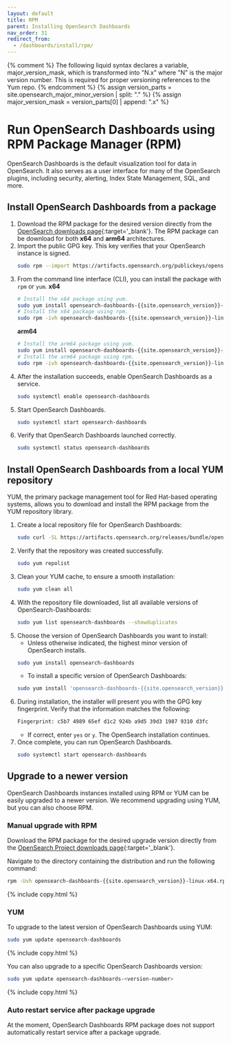 ```yaml
---
layout: default
title: RPM
parent: Installing OpenSearch Dashboards
nav_order: 31
redirect_from: 
  - /dashboards/install/rpm/
---
```


{% comment %}
The following liquid syntax declares a variable, major_version_mask, which is transformed into "N.x" where "N" is the major version number. This is required for proper versioning references to the Yum repo.
{% endcomment %}
{% assign version_parts = site.opensearch_major_minor_version | split: "." %}
{% assign major_version_mask = version_parts[0] | append: ".x" %}

# Run OpenSearch Dashboards using RPM Package Manager (RPM)

OpenSearch Dashboards is the default visualization tool for data in OpenSearch. It also serves as a user interface for many of the OpenSearch plugins, including security, alerting, Index State Management, SQL, and more.

## Install OpenSearch Dashboards from a package

1. Download the RPM package for the desired version directly from the [OpenSearch downloads page](https://opensearch.org/downloads.html){:target='\_blank'}. The RPM package can be download for both **x64** and **arm64** architectures.
1. Import the public GPG key. This key verifies that your OpenSearch instance is signed.
    ```bash
    sudo rpm --import https://artifacts.opensearch.org/publickeys/opensearch.pgp
    ```
1. From the command line interface (CLI), you can install the package with `rpm` or `yum`.
    **x64**
    ```bash
    # Install the x64 package using yum.
    sudo yum install opensearch-dashboards-{{site.opensearch_version}}-linux-x64.rpm
    # Install the x64 package using rpm.
    sudo rpm -ivh opensearch-dashboards-{{site.opensearch_version}}-linux-x64.rpm
    ```
    **arm64**
    ```bash
    # Install the arm64 package using yum.
    sudo yum install opensearch-dashboards-{{site.opensearch_version}}-linux-arm64.rpm
    # Install the arm64 package using rpm.
    sudo rpm -ivh opensearch-dashboards-{{site.opensearch_version}}-linux-arm64.rpm
    ```
1. After the installation succeeds, enable OpenSearch Dashboards as a service.
    ```bash
    sudo systemctl enable opensearch-dashboards
    ```
1. Start OpenSearch Dashboards.
    ```bash
    sudo systemctl start opensearch-dashboards
    ```
1. Verify that OpenSearch Dashboards launched correctly.
    ```bash
    sudo systemctl status opensearch-dashboards
    ```

## Install OpenSearch Dashboards from a local YUM repository

YUM, the primary package management tool for Red Hat-based operating systems, allows you to download and install the RPM package from the YUM repository library. 

1. Create a local repository file for OpenSearch Dashboards:
   ```bash
   sudo curl -SL https://artifacts.opensearch.org/releases/bundle/opensearch-dashboards/{{major_version_mask}}/opensearch-dashboards-{{major_version_mask}}.repo -o /etc/yum.repos.d/opensearch-dashboards-{{major_version_mask}}.repo
   ```
1. Verify that the repository was created successfully.
    ```bash
    sudo yum repolist
    ```
1. Clean your YUM cache, to ensure a smooth installation:
   ```bash
   sudo yum clean all
   ```
1. With the repository file downloaded, list all available versions of OpenSearch-Dashboards:
   ```bash
   sudo yum list opensearch-dashboards --showduplicates
   ```
1. Choose the version of OpenSearch Dashboards you want to install: 
   - Unless otherwise indicated, the highest minor version of OpenSearch installs.
   ```bash
   sudo yum install opensearch-dashboards
   ```
   - To install a specific version of OpenSearch Dashboards:
   ```bash
   sudo yum install 'opensearch-dashboards-{{site.opensearch_version}}'
   ```
1. During installation, the installer will present you with the GPG key fingerprint. Verify that the information matches the following:
   ```bash
   Fingerprint: c5b7 4989 65ef d1c2 924b a9d5 39d3 1987 9310 d3fc
   ```
    - If correct, enter `yes` or `y`. The OpenSearch installation continues.
1. Once complete, you can run OpenSearch Dashboards.
    ```bash
    sudo systemctl start opensearch-dashboards
    ```

## Upgrade to a newer version

OpenSearch Dashboards instances installed using RPM or YUM can be easily upgraded to a newer version. We recommend upgrading using YUM, but you can also choose RPM.


### Manual upgrade with RPM

Download the RPM package for the desired upgrade version directly from the [OpenSearch Project downloads page](https://opensearch.org/downloads.html){:target='\_blank'}.

Navigate to the directory containing the distribution and run the following command:

```bash
rpm -Uvh opensearch-dashboards-{{site.opensearch_version}}-linux-x64.rpm
```
{% include copy.html %}

### YUM

To upgrade to the latest version of OpenSearch Dashboards using YUM:
```bash
sudo yum update opensearch-dashboards
```
{% include copy.html %}

 You can also upgrade to a specific OpenSearch Dashboards version:
 ```bash
 sudo yum update opensearch-dashboards-<version-number>
 ```
 {% include copy.html %}

### Auto restart service after package upgrade

At the moment, OpenSearch Dashboards RPM package does not support automatically restart service after a package upgrade.

